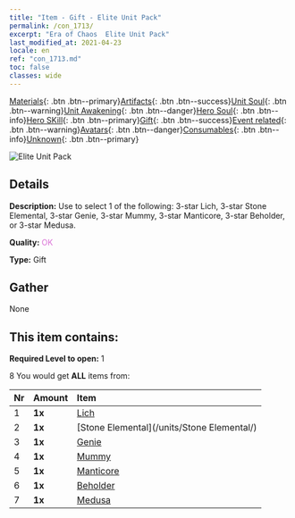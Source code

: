 ```yaml
---
title: "Item - Gift - Elite Unit Pack"
permalink: /con_1713/
excerpt: "Era of Chaos  Elite Unit Pack"
last_modified_at: 2021-04-23
locale: en
ref: "con_1713.md"
toc: false
classes: wide
---
```

 [Materials](/Items/){: .btn .btn--primary}[Artifacts](/Items/Artifacts/){: .btn .btn--success}[Unit Soul](/Items/UnitSoul/){: .btn .btn--warning}[Unit Awakening](/Items/UnitAwakening/){: .btn .btn--danger}[Hero Soul](/Items/HeroSoul/){: .btn .btn--info}[Hero SKill](/Items/HeroSkill/){: .btn .btn--primary}[Gift](/Items/Gift/){: .btn .btn--success}[Event related](/Items/Events/){: .btn .btn--warning}[Avatars](/Items/Avatars/){: .btn .btn--danger}[Consumables](/Items/Consumables/){: .btn .btn--info}[Unknown](/Items/Unknown/){: .btn .btn--primary}

 ![Elite Unit Pack](/images/t/i_907054.png)

## Details
 **Description:** Use to select 1 of the following: 3-star Lich, 3-star Stone Elemental, 3-star Genie, 3-star Mummy, 3-star Manticore, 3-star Beholder, or 3-star Medusa.

 **Quality:** <span style="color: #DA70D6">OK</span>

 **Type:** Gift

## Gather

  None

## This item contains:

 **Required Level to open:** 1

 8 You would get **ALL** items  from:

  | Nr | Amount |     Item    |
  |:---|:-------|:------------|
  | 1 |  **1x** | [Lich](/units/Lich/) |  | 
  | 2 |  **1x** | [Stone Elemental](/units/Stone Elemental/) |  | 
  | 3 |  **1x** | [Genie](/units/Genie/) |  | 
  | 4 |  **1x** | [Mummy](/units/Mummy/) |  | 
  | 5 |  **1x** | [Manticore](/units/Manticore/) |  | 
  | 6 |  **1x** | [Beholder](/units/Beholder/) |  | 
  | 7 |  **1x** | [Medusa](/units/Medusa/) |  | 
